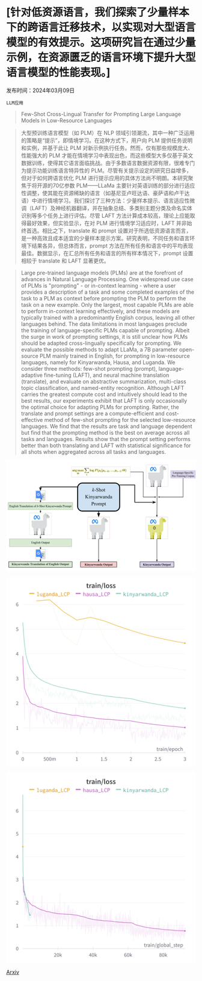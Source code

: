 # [针对低资源语言，我们探索了少量样本下的跨语言迁移技术，以实现对大型语言模型的有效提示。这项研究旨在通过少量示例，在资源匮乏的语言环境下提升大型语言模型的性能表现。]

发布时间：2024年03月09日

`LLM应用`

> Few-Shot Cross-Lingual Transfer for Prompting Large Language Models in Low-Resource Languages

> 大型预训练语言模型（如 PLM）在 NLP 领域引领潮流，其中一种广泛运用的策略是“提示”，即情境学习。在这种方式下，用户向 PLM 提供任务说明和实例，并基于此让 PLM 对新示例执行任务。然而，仅有那些规模庞大、性能强大的 PLM 才能在情境学习中表现出色，而这些模型大多仅基于英文数据训练，使得其它语言面临挑战。由于多数语言数据资源有限，很难专门为提示功能训练语言特异性的 PLM。尽管有关提示设定的研究日益增多，但对于如何跨语言优化 PLM 进行提示应用的具体方法尚不明朗。本研究聚焦于将开源的70亿参数 PLM——LLaMa 主要针对英语训练的部分进行适应性调整，使其能在资源稀缺的语言（如基尼亚卢旺达语、豪萨语和卢干达语）中进行情境学习。我们探讨了三种方法：少量样本提示、语言适应性微调（LAFT）及神经机器翻译，并在抽象总结、多类别主题分类及命名实体识别等多个任务上进行评估。尽管 LAFT 方法计算成本较高，理论上应能取得最好效果，但实验显示，在对 PLM 进行情境学习适应时，LAFT 并非始终首选。相比之下，translate 和 prompt 设置对于所选低资源语言而言，是一种高效且成本适宜的少量样本提示方案。研究表明，不同任务和语言环境下结果各异，但总体而言，prompt 方法在所有任务和语言中的平均表现最佳。数据显示，在汇总所有任务和语言的所有样本情况下，prompt 设置相较于 translate 和 LAFT 显著更优。

> Large pre-trained language models (PLMs) are at the forefront of advances in Natural Language Processing. One widespread use case of PLMs is "prompting" - or in-context learning - where a user provides a description of a task and some completed examples of the task to a PLM as context before prompting the PLM to perform the task on a new example. Only the largest, most capable PLMs are able to perform in-context learning effectively, and these models are typically trained with a predominantly English corpus, leaving all other languages behind. The data limitations in most languages preclude the training of language-specific PLMs capable of prompting. Albeit the surge in work of prompting settings, it is still unclear how PLMs should be adapted cross-lingually specifically for prompting. We evaluate the possible methods to adapt LLaMa, a 7B parameter open-source PLM mainly trained in English, for prompting in low-resource languages, namely for Kinyarwanda, Hausa, and Luganda. We consider three methods: few-shot prompting (prompt), language-adaptive fine-tuning (LAFT), and neural machine translation (translate), and evaluate on abstractive summarization, multi-class topic classification, and named-entity recognition. Although LAFT carries the greatest compute cost and intuitively should lead to the best results, our experiments exhibit that LAFT is only occasionally the optimal choice for adapting PLMs for prompting. Rather, the translate and prompt settings are a compute-efficient and cost-effective method of few-shot prompting for the selected low-resource languages. We find that the results are task and language dependent but find that the prompting method is the best on average across all tasks and languages. Results show that the prompt setting performs better than both translating and LAFT with statistical significance for all shots when aggregated across all tasks and languages.

![针对低资源语言，我们探索了少量样本下的跨语言迁移技术，以实现对大型语言模型的有效提示。这项研究旨在通过少量示例，在资源匮乏的语言环境下提升大型语言模型的性能表现。](../../../paper_images/2403.06018/ThesisDiagram2.png)

![针对低资源语言，我们探索了少量样本下的跨语言迁移技术，以实现对大型语言模型的有效提示。这项研究旨在通过少量示例，在资源匮乏的语言环境下提升大型语言模型的性能表现。](../../../paper_images/2403.06018/thesis_3models_train_loss.png)

![针对低资源语言，我们探索了少量样本下的跨语言迁移技术，以实现对大型语言模型的有效提示。这项研究旨在通过少量示例，在资源匮乏的语言环境下提升大型语言模型的性能表现。](../../../paper_images/2403.06018/thesis_3models_train_loss_step.png)

[Arxiv](https://arxiv.org/abs/2403.06018)